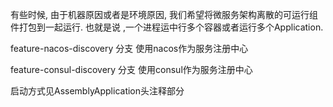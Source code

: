 有些时候, 由于机器原因或者是环境原因, 我们希望将微服务架构离散的可运行组件打包到一起运行. 也就是说 ,一个进程运中行多个容器或者运行多个Application.

feature-nacos-discovery 分支 使用nacos作为服务注册中心

feature-consul-discovery 分支 使用consul作为服务注册中心

启动方式见AssemblyApplication头注释部分
